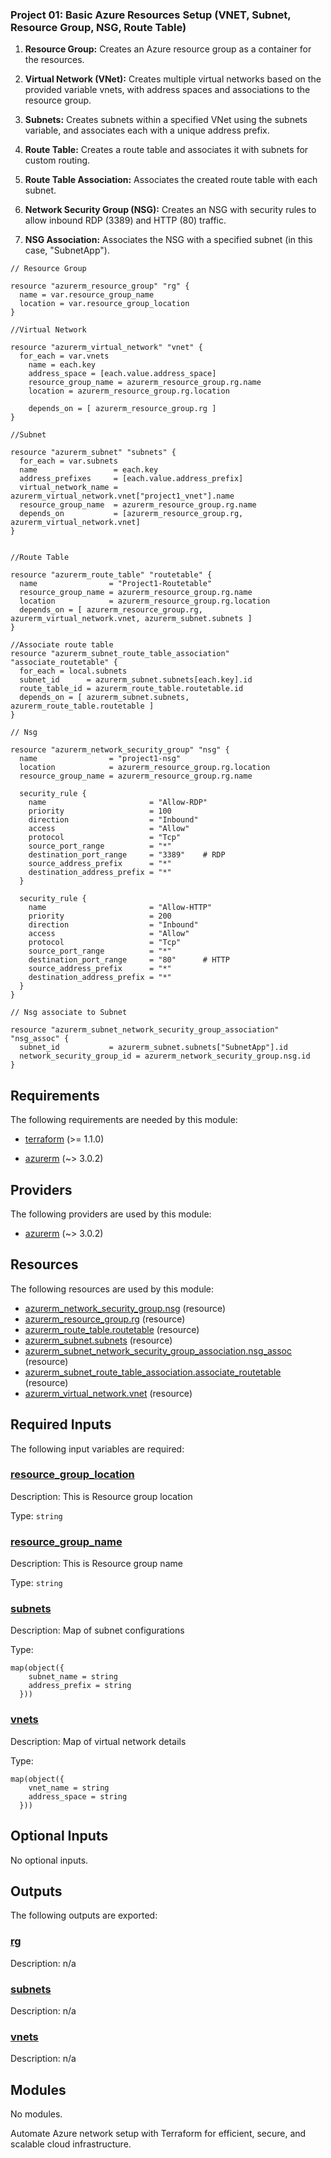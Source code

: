 <!-- BEGIN_TF_DOCS -->
### Project 01: Basic Azure Resources Setup (VNET, Subnet, Resource Group, NSG, Route Table)

1. <b>Resource Group:</b> Creates an Azure resource group as a container for the resources.

2. <b>Virtual Network (VNet):</b> Creates multiple virtual networks based on the provided variable vnets, with address spaces and associations to the resource group.

3. <b>Subnets:</b> Creates subnets within a specified VNet using the subnets variable, and associates each with a unique address prefix.

4. <b>Route Table:</b> Creates a route table and associates it with subnets for custom routing.

5. <b>Route Table Association:</b> Associates the created route table with each subnet.

6. <b>Network Security Group (NSG):</b> Creates an NSG with security rules to allow inbound RDP (3389) and HTTP (80) traffic.

7. <b>NSG Association:</b> Associates the NSG with a specified subnet (in this case, "SubnetApp").

```hcl
// Resource Group

resource "azurerm_resource_group" "rg" {
  name = var.resource_group_name
  location = var.resource_group_location
}

//Virtual Network

resource "azurerm_virtual_network" "vnet" {
  for_each = var.vnets            
    name = each.key
    address_space = [each.value.address_space]
    resource_group_name = azurerm_resource_group.rg.name
    location = azurerm_resource_group.rg.location

    depends_on = [ azurerm_resource_group.rg ]
}

//Subnet

resource "azurerm_subnet" "subnets" {                        
  for_each = var.subnets
  name                 = each.key
  address_prefixes     = [each.value.address_prefix] 
  virtual_network_name = azurerm_virtual_network.vnet["project1_vnet"].name
  resource_group_name  = azurerm_resource_group.rg.name
  depends_on           = [azurerm_resource_group.rg, azurerm_virtual_network.vnet]
}


//Route Table

resource "azurerm_route_table" "routetable" {
  name                = "Project1-Routetable"
  resource_group_name = azurerm_resource_group.rg.name
  location            = azurerm_resource_group.rg.location
  depends_on = [ azurerm_resource_group.rg, azurerm_virtual_network.vnet, azurerm_subnet.subnets ]
}

//Associate route table
resource "azurerm_subnet_route_table_association" "associate_routetable" {
  for_each = local.subnets
  subnet_id      = azurerm_subnet.subnets[each.key].id
  route_table_id = azurerm_route_table.routetable.id
  depends_on = [ azurerm_subnet.subnets, azurerm_route_table.routetable ]
}

// Nsg

resource "azurerm_network_security_group" "nsg" {
  name                = "project1-nsg"
  location            = azurerm_resource_group.rg.location
  resource_group_name = azurerm_resource_group.rg.name

  security_rule {
    name                       = "Allow-RDP"
    priority                   = 100
    direction                  = "Inbound"
    access                     = "Allow"
    protocol                   = "Tcp"
    source_port_range          = "*"
    destination_port_range     = "3389"    # RDP
    source_address_prefix      = "*"
    destination_address_prefix = "*"
  }

  security_rule {
    name                       = "Allow-HTTP"
    priority                   = 200
    direction                  = "Inbound"
    access                     = "Allow"
    protocol                   = "Tcp"
    source_port_range          = "*"
    destination_port_range     = "80"      # HTTP
    source_address_prefix      = "*"
    destination_address_prefix = "*"
  }
}

// Nsg associate to Subnet

resource "azurerm_subnet_network_security_group_association" "nsg_assoc" {
  subnet_id           = azurerm_subnet.subnets["SubnetApp"].id
  network_security_group_id = azurerm_network_security_group.nsg.id
}

```

<!-- markdownlint-disable MD033 -->
## Requirements

The following requirements are needed by this module:

- <a name="requirement_terraform"></a> [terraform](#requirement\_terraform) (>= 1.1.0)

- <a name="requirement_azurerm"></a> [azurerm](#requirement\_azurerm) (~> 3.0.2)

## Providers

The following providers are used by this module:

- <a name="provider_azurerm"></a> [azurerm](#provider\_azurerm) (~> 3.0.2)

## Resources

The following resources are used by this module:

- [azurerm_network_security_group.nsg](https://registry.terraform.io/providers/hashicorp/azurerm/latest/docs/resources/network_security_group) (resource)
- [azurerm_resource_group.rg](https://registry.terraform.io/providers/hashicorp/azurerm/latest/docs/resources/resource_group) (resource)
- [azurerm_route_table.routetable](https://registry.terraform.io/providers/hashicorp/azurerm/latest/docs/resources/route_table) (resource)
- [azurerm_subnet.subnets](https://registry.terraform.io/providers/hashicorp/azurerm/latest/docs/resources/subnet) (resource)
- [azurerm_subnet_network_security_group_association.nsg_assoc](https://registry.terraform.io/providers/hashicorp/azurerm/latest/docs/resources/subnet_network_security_group_association) (resource)
- [azurerm_subnet_route_table_association.associate_routetable](https://registry.terraform.io/providers/hashicorp/azurerm/latest/docs/resources/subnet_route_table_association) (resource)
- [azurerm_virtual_network.vnet](https://registry.terraform.io/providers/hashicorp/azurerm/latest/docs/resources/virtual_network) (resource)

<!-- markdownlint-disable MD013 -->
## Required Inputs

The following input variables are required:

### <a name="input_resource_group_location"></a> [resource\_group\_location](#input\_resource\_group\_location)

Description: This is Resource group location

Type: `string`

### <a name="input_resource_group_name"></a> [resource\_group\_name](#input\_resource\_group\_name)

Description: This is Resource group name

Type: `string`

### <a name="input_subnets"></a> [subnets](#input\_subnets)

Description: Map of subnet configurations

Type:

```hcl
map(object({
    subnet_name = string
    address_prefix = string
  }))
```

### <a name="input_vnets"></a> [vnets](#input\_vnets)

Description: Map of virtual network details

Type:

```hcl
map(object({
    vnet_name = string
    address_space = string
  }))
```

## Optional Inputs

No optional inputs.

## Outputs

The following outputs are exported:

### <a name="output_rg"></a> [rg](#output\_rg)

Description: n/a

### <a name="output_subnets"></a> [subnets](#output\_subnets)

Description: n/a

### <a name="output_vnets"></a> [vnets](#output\_vnets)

Description: n/a

## Modules

No modules.

Automate Azure network setup with Terraform for efficient, secure, and scalable cloud infrastructure.
<!-- END_TF_DOCS -->